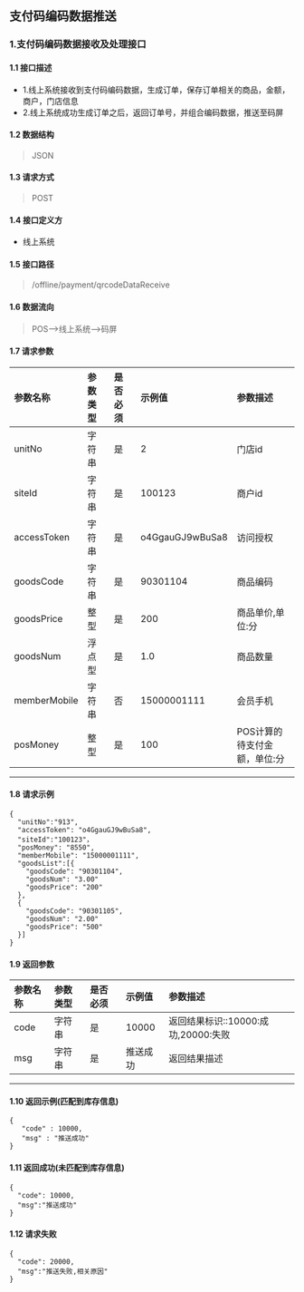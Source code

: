 ## 支付码编码数据推送
### 1.支付码编码数据接收及处理接口
#### 1.1 接口描述
* 1.线上系统接收到支付码编码数据，生成订单，保存订单相关的商品，金额，商户，门店信息
* 2.线上系统成功生成订单之后，返回订单号，并组合编码数据，推送至码屏
#### 1.2 数据结构
> JSON
#### 1.3 请求方式
> POST
#### 1.4 接口定义方
* 线上系统
#### 1.5 接口路径
> /offline/payment/qrcodeDataReceive
#### 1.6 数据流向
> POS-->线上系统-->码屏
#### 1.7 请求参数
| 参数名称 | 参数类型 | 是否必须 | 示例值 | 参数描述  |
| :---         |     :---      |     :--- | :--- | :--- |
| unitNo   | 字符串    | 是    | 2    | 门店id |
| siteId   | 字符串    | 是    | 100123    | 商户id |
| accessToken   | 字符串     | 是    | o4GgauGJ9wBuSa8    | 访问授权 |
| goodsCode   | 字符串    | 是    |   90301104  | 商品编码 |
| goodsPrice   | 整型    | 是    |   200  | 商品单价,单位:分 |
| goodsNum   | 浮点型    | 是    |   1.0  | 商品数量 |
| memberMobile   | 字符串    | 否    |   15000001111  | 会员手机 |
| posMoney   | 整型    | 是    |   100  | POS计算的待支付金额，单位:分 |
--------------------- 
#### 1.8 请求示例
```
{
  "unitNo":"913",
  "accessToken": "o4GgauGJ9wBuSa8",
  "siteId":"100123"，
  "posMoney": "8550",
  "memberMobile": "15000001111",
  "goodsList":[{
    "goodsCode": "90301104",
    "goodsNum": "3.00"
    "goodsPrice": "200"
  },
  {
    "goodsCode": "90301105",
    "goodsNum": "2.00"
    "goodsPrice": "500"
  }]
}
```
#### 1.9 返回参数
| 参数名称 | 参数类型 | 是否必须 | 示例值 | 参数描述  |
| :---  |   :-------    |    :---   | :---        | :---        |
| code   | 字符串     | 是            | 10000   |返回结果标识::10000:成功,20000:失败|
| msg   | 字符串     | 是    | 推送成功   |返回结果描述|
--------------------- 
#### 1.10 返回示例(匹配到库存信息)
 ``` 
{
    "code" : 10000,
    "msg" : "推送成功" 
}
```
#### 1.11 返回成功(未匹配到库存信息)
```
{
  "code": 10000,
  "msg":"推送成功"
}
```
#### 1.12 请求失败
```
{
  "code": 20000,
  "msg":"推送失败,相关原因"
}
```
